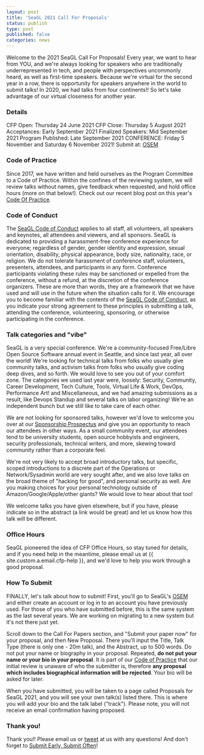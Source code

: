 ```yaml
---
layout: post
title: 'SeaGL 2021 Call For Proposals'
status: publish
type: post
published: false
categories: news
---
```


Welcome to the 2021 SeaGL Call For Proposals!  Every year, we want to hear from YOU, and we're always looking for speakers who are traditionally underrepresented in tech, and people with perspectives uncommonly heard, as well as first-time speakers.  Because we're virtual for the second year in a row, there is opportunity for speakers anywhere in the world to submit talks!  In 2020, we had talks from four continents!!  So let's take advantage of our virtual closeness for another year.

### Details
CFP Open: Thursday 24 June 2021
CFP Close: Thursday 5 August 2021
Acceptances: Early September 2021
Finalized Speakers: Mid September 2021
Program Published: Late September 2021
CONFERENCE: Friday 5 November and Saturday 6 November 2021!
Submit at: [OSEM](https://osem.seagl.org)

### Code of Practice
Since 2017, we have written and held ourselves as the Program Committee to a Code of Practice.  Within the confines of the reviewing system, we will review talks without names, give feedback when requested, and hold office hours (more on that below!).  Check out our recent blog post on this year's [Code Of Practice](https://seagl.org/code_of_practice.html).

### Code of Conduct
The [SeaGL Code of Conduct](http://seagl.org/code_of_conduct.html) applies to all staff, all volunteers, all speakers and keynotes, all attendees and viewers, and all sponsors.  SeaGL is dedicated to providing a harassment-free conference experience for everyone; regardless of gender, gender identity and expression, sexual orientation, disability, physical appearance, body size, nationality, race, or religion.  We do not tolerate harassment of conference staff, volunteers, presenters, attendees, and participants in any form.  Conference participants violating these rules may be sanctioned or expelled from the conference, without a refund, at the discretion of the conference organizers.
These are more than words, they are a framework that we have used and will use in the future when the situation calls for it.  We encourage you to become familiar with the contents of the [SeaGL Code of Conduct](http://seagl.org/code_of_conduct.html), as you indicate your strong agreement to these principles in submitting a talk, attending the conference, volunteering, sponsoring, or otherwise participating in the conference.


### Talk categories and "vibe"
SeaGL is a very special conference.  We're a community-focused Free/Libre Open Source Software annual event in Seattle, and since last year, all over the world!  We're looking for technical talks from folks who usually give community talks, and activism talks from folks who usually give coding deep dives, and so forth. We would love to see you out of your comfort zone.  The categories we used last year were, loosely: Security, Community, Career Development, Tech Culture, Tools, Virtual Life & Work, DevOps, Performance Art! and Miscellaneous, and we had amazing submissions as a result, like Devops Standup and several talks on labor organizing!  We're an independent bunch but we still like to take care of each other.

We are not looking for sponsored talks, however we'd love to welcome you over at our [Sponsorship Prospectus](https://seagl.org/sponsors/2021.html) and give you an opportunity to reach our attendees in other ways.  As a small community event, our attendees tend to be university students, open source hobbyists and engineers, security professionals, technical writers, and more, skewing toward community rather than a corporate feel.

We're not very likely to accept broad introductory talks, but specific, scoped introductions to a discrete part of the Operations or Network/Sysadmin world are very sought after, and we also love talks on the broad theme of "hacking for good", and personal security as well.  Are you making choices for your personal technology outside of Amazon/Google/Apple/other giants?  We would love to hear about that too!

We welcome talks you have given elsewhere, but if you have, please indicate so in the abstract (a link would be great) and let us know how this talk will be different.

### Office Hours
SeaGL pioneered the idea of CFP Office Hours, so stay tuned for details, and if you need help in the meantime, please email us at {{ site.custom.a.email.cfp-help }}, and we'd love to help you work through a good proposal.

### How To Submit
FINALLY, let's talk about how to submit!  First, you'll go to SeaGL's [OSEM](https://osem.seagl.org) and either create an account or log in to an account you have previously used.  For those of you who have submitted before, this is the same system as the last several years.  We are working on migrating to a new system but it's not there just yet.

Scroll down to the Call For Papers section, and "Submit your paper now" for your proposal, and then New Proposal.  There you'll input the Title, Talk Type (there is only one - 20m talk), and the Abstract, up to 500 words.  Do not put your name or biography in your proposal.  Repeated, **do not put your name or your bio in your proposal**.  It is part of our [Code of Practice](https://seagl.org/code_of_practice.html) that our initial review is unaware of who the submitter is, therefore **any proposal which includes biographical information will be rejected**.  Your bio will be asked for later.

When you have submitted, you will be taken to a page called Proposals for SeaGL 2021, and you will see your own talk(s) listed there.  This is where you will add your bio and the talk label ("track").  Please note, you will not receive an email confirmation having proposed.

### Thank you!
Thank you!!  Please email us or [tweet](https://twitter.com/seagl) at us with any questions!  And don't forget to [Submit Early, Submit Often](https://osem.seagl.org)!
